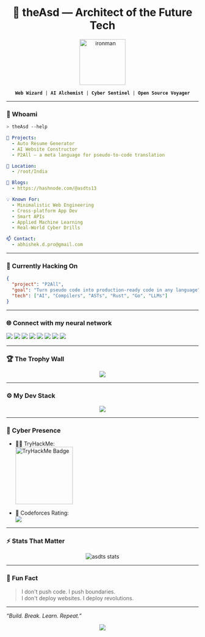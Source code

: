 <h1 align="center">🚀 theAsd — Architect of the Future Tech</h1>

<p align="center">
  <img src="https://media.giphy.com/media/dBsJwo17cbYvs8vqfx/giphy.gif" alt="ironman" width="120"/>
</p>

<p align="center">
  <code><b>Web Wizard</b> | <b>AI Alchemist</b> | <b>Cyber Sentinel</b> | <b>Open Source Voyager</b></code>
</p>

---

### 🧠 Whoami

```bash
> theAsd --help
```

```yaml
🔭 Projects: 
  - Auto Resume Generator
  - AI Website Constructor
  - P2All — a meta language for pseudo-to-code translation

📍 Location: 
  - /root/India

📝 Blogs: 
  - https://hashnode.com/@asdts13

💡 Known For:
  - Minimalistic Web Engineering
  - Cross-platform App Dev
  - Smart APIs
  - Applied Machine Learning
  - Real-World Cyber Drills

📫 Contact:
  - abhishek.d.pro@gmail.com
```

---

### 🧠 Currently Hacking On
```json
{
  "project": "P2All",
  "goal": "Turn pseudo code into production-ready code in any language",
  "tech": ["AI", "Compilers", "ASTs", "Rust", "Go", "LLMs"]
}
```

---

### 🌐 Connect with my neural network
<p align="left">
  <a href="https://twitter.com/theeasd" target="blank"><img src="https://img.shields.io/badge/Twitter-%231DA1F2.svg?style=for-the-badge&logo=twitter&logoColor=white"/></a>
  <a href="https://linkedin.com/in/asdts" target="blank"><img src="https://img.shields.io/badge/LinkedIn-%230077B5.svg?style=for-the-badge&logo=linkedin&logoColor=white"/></a>
  <a href="https://hashnode.com/@asdts13" target="blank"><img src="https://img.shields.io/badge/Hashnode-%232962FF.svg?style=for-the-badge&logo=hashnode&logoColor=white"/></a>
  <a href="https://www.codechef.com/users/psycho_coder_2" target="blank"><img src="https://img.shields.io/badge/CodeChef-%23322F2F.svg?style=for-the-badge&logo=codechef&logoColor=white"/></a>
  <a href="https://www.hackerrank.com/abhishekdubey369" target="blank"><img src="https://img.shields.io/badge/HackerRank-%232EC866.svg?style=for-the-badge&logo=HackerRank&logoColor=white"/></a>
  <a href="https://codeforces.com/profile/masochism" target="blank"><img src="https://img.shields.io/badge/Codeforces-%231F8ACB.svg?style=for-the-badge&logo=codeforces&logoColor=white"/></a>
  <a href="https://www.leetcode.com/abhishekdubey369" target="blank"><img src="https://img.shields.io/badge/LeetCode-%23FFA116.svg?style=for-the-badge&logo=leetcode&logoColor=white"/></a>
  <a href="https://www.hackerearth.com/@abhigns369" target="blank"><img src="https://img.shields.io/badge/HackerEarth-%232E8B57.svg?style=for-the-badge&logo=hackerearth&logoColor=white"/></a>
</p>

---

### 🏆 The Trophy Wall

<p align="center">
  <img src="https://github-profile-trophy.vercel.app/?username=asdts&theme=onedark&no-frame=true&margin-w=15&title=Stars,Followers,Repositories,Commits"/>
</p>

---

### ⚙️ My Dev Stack

<p align="center">
  <img src="https://skillicons.dev/icons?i=react,nextjs,nodejs,ts,py,go,cpp,tailwind,figma,docker,linux" />
</p>

---

### 🔐 Cyber Presence

- 🕵️‍♂️ TryHackMe:  
  <img src="https://tryhackme-badges.s3.amazonaws.com/abhigns.png" alt="TryHackMe Badge" width="150" />
  
- 🧠 Codeforces Rating:  
  <img src="https://img.shields.io/badge/dynamic/json?url=https://codeforces.com/api/user.info?handles=masochism&query=$.result[0].rating&label=Codeforces%20Rating&color=orange" />

---

### ⚡ Stats That Matter

<p align="center">
  <img src="https://github-readme-stats.vercel.app/api?username=asdts&show_icons=true&theme=radical" alt="asdts stats"/>
  <!--<img src="https://github-readme-streak-stats.herokuapp.com/?user=asdts&theme=radical" alt="asdts streak"/>-->
</p>

---

### 💬 Fun Fact

> I don't push code. I push boundaries.  
> I don't deploy websites. I deploy revolutions.

---

_“Build. Break. Learn. Repeat.”_

<p align="center">
  <img src="https://readme-typing-svg.demolab.com?font=Fira+Code&duration=3000&pause=500&color=36BCF7&vCenter=true&multiline=true&width=500&height=60&lines=%F0%9F%9A%80+Typing+my+own+destiny...;%F0%9F%9B%A0%EF%B8%8F+Debugging+life+line+by+line..."/>
</p>

